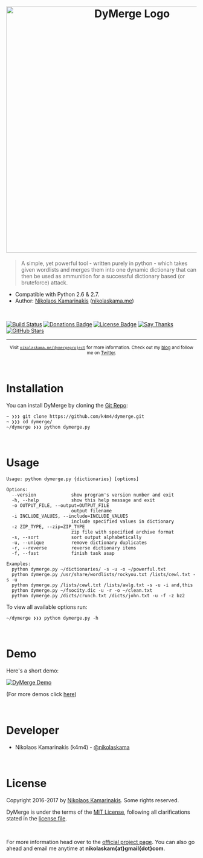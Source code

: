 <h1 align="center">
    <img width="650" src="https://nikolaskama.me/content/images/2017/02/dymerge_small.png" alt="DyMerge Logo">
</h1>


> A simple, yet powerful tool - written purely in python - which takes given wordlists and merges them into one dynamic dictionary that can then be used as ammunition for a successful dictionary based (or bruteforce) attack.

- Compatible with Python 2.6 & 2.7.
- Author: [Nikolaos Kamarinakis](mailto:nikolaskam@gmail.com) ([nikolaskama.me](https://nikolaskama.me/))

<br>

[![Build Status](https://travis-ci.org/k4m4/dymerge.svg?branch=master)](https://travis-ci.org/k4m4/dymerge)
[![Donations Badge](https://yourdonation.rocks/images/badge.svg)](https://yourdonation.rocks)
[![License Badge](https://img.shields.io/badge/license-MIT-blue.svg)](https://github.com/k4m4/dymerge/blob/master/license)
[![Say Thanks](https://img.shields.io/badge/say-thanks-ff69b4.svg)](https://saythanks.io/to/k4m4)
[![GitHub Stars](https://img.shields.io/github/stars/k4m4/dymerge.svg)](https://github.com/k4m4/dymerge/stargazers)

---

<p align="center">
    <sub>Visit <a href="https://nikolaskama.me/dymergeproject/"><code>nikolaskama.me/dymergeproject</code></a> for more information. Check out my <a href="https://nikolaskama.me">blog</a> and follow me on <a href="https://twitter.com/nikolaskama">Twitter</a>.</sub>
</p>

<br>

# Installation 

You can install DyMerge by cloning the [Git Repo](https://github.com/k4m4/dymerge):

```
~ ❯❯❯ git clone https://github.com/k4m4/dymerge.git
~ ❯❯❯ cd dymerge/
~/dymerge ❯❯❯ python dymerge.py
```

<br>

# Usage

```
Usage: python dymerge.py {dictionaries} [options]

Options:
  --version             show program's version number and exit
  -h, --help            show this help message and exit
  -o OUTPUT_FILE, --output=OUTPUT_FILE
                        output filename
  -i INCLUDE_VALUES, --include=INCLUDE_VALUES
                        include specified values in dictionary
  -z ZIP_TYPE, --zip=ZIP_TYPE
                        zip file with specified archive format
  -s, --sort            sort output alphabetically
  -u, --unique          remove dictionary duplicates
  -r, --reverse         reverse dictionary items
  -f, --fast            finish task asap

Examples:
  python dymerge.py ~/dictionaries/ -s -u -o ~/powerful.txt
  python dymerge.py /usr/share/wordlists/rockyou.txt /lists/cewl.txt -s -u
  python dymerge.py /lists/cewl.txt /lists/awlg.txt -s -u -i and,this
  python dymerge.py ~/fsocity.dic -u -r -o ~/clean.txt
  python dymerge.py /dicts/crunch.txt /dicts/john.txt -u -f -z bz2
```

To view all available options run:

```
~/dymerge ❯❯❯ python dymerge.py -h
```

<br>

# Demo

Here's a short demo:

[![DyMerge Demo](https://asciinema.org/a/84067.png)](https://asciinema.org/a/84067?autoplay=1)

(For more demos click [here](https://asciinema.org/~k4m4))

<br>

# Developer

- Nikolaos Kamarinakis (k4m4) - [@nikolaskama](https://twitter.com/nikolaskama)

<br>

# License

Copyright 2016-2017 by [Nikolaos Kamarinakis](mailto:nikolaskam@gmail.com). Some rights reserved.

DyMerge is under the terms of the [MIT License](https://www.tldrlegal.com/l/mit), following all clarifications stated in the [license file](https://raw.githubusercontent.com/k4m4/dymerge/master/license).

<br>

For more information head over to the [official project page](https://nikolaskama.me/dymergeproject/).
You can also go ahead and email me anytime at **nikolaskam{at}gmail{dot}com**. 